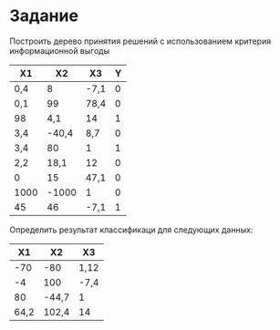 Задание
=======

Построить дерево принятия решений с использованием критерия информационной выгоды

| X1      | X2      | X3      | Y      |
|---------|---------|---------|--------|
| 0,4     | 8       | -7,1    | 0      |
| 0,1     | 99      | 78,4    | 0      |
| 98      | 4,1     | 14      | 1      |
| 3,4     | -40,4   | 8,7     | 0      |
| 3,4     | 80      | 1       | 1      |
| 2,2     | 18,1    | 12      | 0      |
| 0       | 15      | 47,1    | 0      |
| 1000    | -1000   | 1       | 0      |
| 45      | 46      | -7,1    | 1      |

Определить результат классификаци для следующих данных:

| X1      | X2      | X3      |
|---------|---------|---------|
| -70     | -80     | 1,12    |
| -4      | 100     | -7,4    |
| 80      | -44,7   | 1       |
| 64,2    | 102,4   | 14      |
